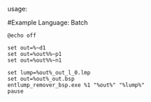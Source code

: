 usage: <executable> <output bsp name> <output lump name>


#Example
Language: Batch
```
@echo off

set out=%~d1
set out=%out%%~p1
set out=%out%%~n1

set lump=%out%_out_l_0.lmp
set out=%out%_out.bsp
entlump_remover_bsp.exe %1 "%out%" "%lump%"
pause
```